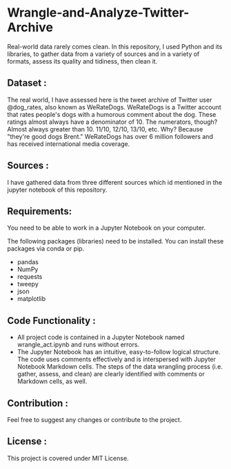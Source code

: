 # Wrangle-and-Analyze-Twitter-Archive

Real-world data rarely comes clean. In this repository, I used Python and its libraries, to gather data from a variety of sources and in a variety of formats, assess its quality and tidiness, then clean it. 

## Dataset :

The real world, I have assessed here is the tweet archive of Twitter user @dog_rates, also known as WeRateDogs. WeRateDogs is a Twitter account that rates people's dogs with a humorous comment about the dog. These ratings almost always have a denominator of 10. The numerators, though? Almost always greater than 10. 11/10, 12/10, 13/10, etc. Why? Because "they're good dogs Brent." WeRateDogs has over 6 million followers and has received international media coverage.

## Sources :

I have gathered data from three different sources which id mentioned in the jupyter notebook of this repository.

## Requirements:

You need to be able to work in a Jupyter Notebook on your computer. 

The following packages (libraries) need to be installed. You can install these packages via conda or pip.
- pandas
- NumPy
- requests
- tweepy
- json
- matplotlib

## Code Functionality :

- All project code is contained in a Jupyter Notebook named wrangle_act.ipynb and runs without errors.
- The Jupyter Notebook has an intuitive, easy-to-follow logical structure. The code uses comments effectively and is interspersed with Jupyter Notebook Markdown cells. The steps of the data wrangling process (i.e. gather, assess, and clean) are clearly identified with comments or Markdown cells, as well.

## Contribution :
Feel free to suggest any changes or contribute to the project.

## License :
This project is covered under MIT License.
